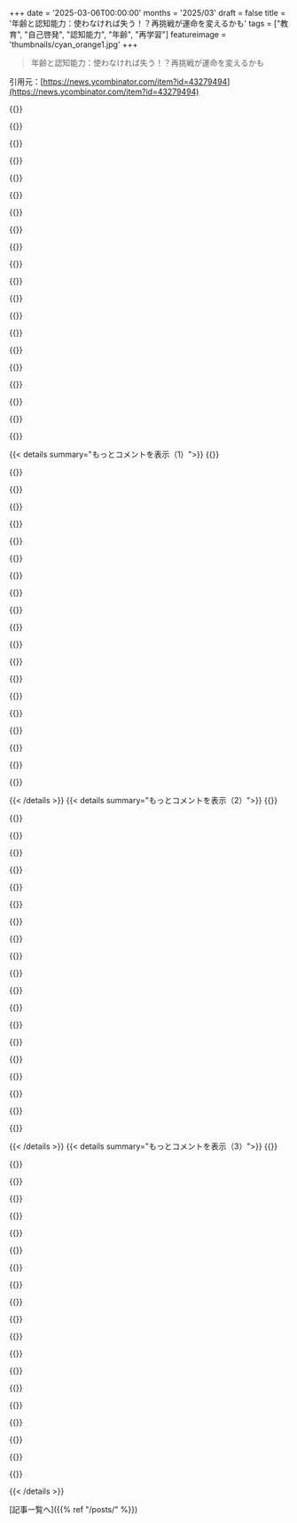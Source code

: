+++
date = '2025-03-06T00:00:00'
months = '2025/03'
draft = false
title = '年齢と認知能力：使わなければ失う！？再挑戦が運命を変えるかも'
tags = ["教育", "自己啓発", "認知能力", "年齢", "再学習"]
featureimage = 'thumbnails/cyan_orange1.jpg'
+++

> 年齢と認知能力：使わなければ失う！？再挑戦が運命を変えるかも

引用元：[https://news.ycombinator.com/item?id=43279494](https://news.ycombinator.com/item?id=43279494)

{{<matomeQuote body="いいニュースだね。俺は40歳過ぎだけど、1月に地元の大学に入学したばかりで、リニア代数の中間試験のために勉強中だよ。試験は45分後！緊張をほぐすためにHNを見てる。高校を2000年代初めに卒業して、コンピュータサイエンスを専攻、数学を副専攻で大学を卒業した。第二の数学学位を取得するために5～8クラスくらい受けるのが目標だ。運を祈って！" userName="semireg" createdAt="2025-03-06T15:15:06" color="#45d325">}}

{{<matomeQuote body="俺はテキサス大学に通ってたけど、ヒューストンコミュニティカレッジでサマーコース（微積分II、物理IIなど）を受けてた。どのクラスもUTのよりずっと良かった。15人の小さなクラスで300ドルくらいで、素晴らしい教授がいて質問もしやすい。教科書の基本的な問題で自信を持てるようになる普通の宿題が出る。一方でUTは逆だった。1クラス1400ドル以上払って、講義室では質問もできないし、宿題もめっちゃ難しかった。楽しいために地元の大学に通いたいと思うこともある。" userName="hombre_fatal" createdAt="2025-03-06T17:35:22" color="#ff5c5c">}}

{{<matomeQuote body="＞変な数学や物理の宿題は3～5問の超難問で、時々しか解けなかった。エリート大学でもそんな経験をしたことがある。あの時はマジで成長を促された気がするけど、実際の研究はこの種の宿題と普通の宿題の違いについてどう言ってるんだろう。" userName="jobs_throwaway" createdAt="2025-03-06T18:30:53" color="#38d3d3">}}

{{<matomeQuote body="＞最終試験で「この重要なことのアウトラインを描きなさい」とかという問題があったが、解けなかった。授業を受けたけど、全体像が見えなかった。後になって、みんなで大きな視点について話すことの重要性を知った。過去の問題は本当に難しかったけど、もう少し何かを得られたはずだと思う。" userName="fn-mote" createdAt="2025-03-06T23:36:31" color="">}}

{{<matomeQuote body="教授と学生の目標が一致してるかどうかも影響すると思う。教科書の内容を学ぶことが目的なのか、さらなる大学院レベルの授業の基礎を築くことが目的なのか。また、効率的な方法を教えるのか、それとも公式を当てはめるのに慣れさせるのか。プログラミング関連の教育についても似たようなことが言える。話し合う時は目標を合わせないと意見が空回りすることもある。" userName="throw_nbvc1234" createdAt="2025-03-06T21:59:54" color="#38d3d3">}}

{{<matomeQuote body="俺は持ち帰りテストで難問3つと、暗記させるだけの標準的なテストを受けたことがある。難問は本当に基礎を試されるやつだ。「2つの数字を足す」の違いと、「足すってどういうこと？」という違いがある。俺は真に基礎を理解するには脳をさらに鍛えられなかったから、学士号で終わったし、学位も使ってない。特別な人が限界を押し広げて、そうでない普通の人が世界を支えてるって感じだよ。" userName="lapetitejort" createdAt="2025-03-06T21:51:10" color="">}}

{{<matomeQuote body="自分はトップクラスの私立大学での普通の（非優等生）微積分IIコースとコミュニティカレッジでの経験があるけど、大学でも暗記課題はあったので、皆が難問だけを意識しているわけじゃない。ドナルド・クヌースが微積分の授業で教科書のすべての問題を解いた話を思い出す。" userName="layman51" createdAt="2025-03-06T21:34:58" color="">}}

{{<matomeQuote body="大きな大学は研究に集中していて、管理者のプライドによる費用（建設ラッシュ）や、管理者の数、医療システムやメンタルヘルスカウンセリングなどの多様なサービスに関する費用がかさむ。コミュニティカレッジは教育に集中してる。" userName="Telemakhos" createdAt="2025-03-06T18:18:11" color="#38d3d3">}}

{{<matomeQuote body="＞米国には単一の支払い制度やユニバーサルヘルスケアがあれば、これは大きな問題ではないだろう。" userName="bsder" createdAt="2025-03-06T20:22:20" color="">}}

{{<matomeQuote body="アメリカは外部性やそれを理解していないのが好きだよね。" userName="red-iron-pine" createdAt="2025-03-07T15:21:29" color="">}}

{{<matomeQuote body="高校のとき、コミュニティカレッジで物理を学んだことがあるんだけど、その経験から感じたのは、エリートな背景を持った多くの人がコミュニティカレッジで教えてるっていうメリットがあるってこと。ただ、学生があまりやる気がなかったのが残念だったな。" userName="timr" createdAt="2025-03-06T18:14:37" color="">}}

{{<matomeQuote body="コミュニティカレッジの教師が大学の教師よりも圧倒的に優れていた経験がある。アクティブに教えてくれる感じ。" userName="lubesGordi" createdAt="2025-03-06T19:25:58" color="#ff5c5c">}}

{{<matomeQuote body="五十代に入ってから純粋数学の修士課程に2年前に入学した。早くはないけど、毎学期確実に脳がシャープになってる気がする。でも、脳の活動が遅くなるっていう記事の否定的な面を持ち出さないでほしい。使えば脳は良くなるんだ。ただ、新しいことに挑戦するってのは、精神的にも肉体的にも不安を感じる。プログラミングの練習よりも数学は苦手で、練習しないとすぐ忘れちゃうから、周りの人みたいにはなかなかいかない...。" userName="lanstin" createdAt="2025-03-06T18:50:57" color="#45d325">}}

{{<matomeQuote body="数学で上達するには若い人でも年配でもかなりの練習が必要ってことだな。" userName="BeetleB" createdAt="2025-03-06T19:20:00" color="">}}

{{<matomeQuote body="ソフトウェアの仕事をした後に数学の授業って、コンパイラーがないから、LaTeXでテキトーに書いたものがそのまま教授に見せるまで壊れてるかどうか分からないって面白い。形式的証明コミュニティがこの問題に興味を持ってるんだ。" userName="JadeNB" createdAt="2025-03-06T21:05:01" color="#ff5733">}}

{{<matomeQuote body="Leanについて簡単に触れたことはあるけど、数学プログラムでは誰もLeanに興味がないから数学に集中してる。Terry TaoはLeanとLLMの組み合わせのアイディアに熱心だよ。" userName="lanstin" createdAt="2025-03-08T00:12:44" color="">}}

{{<matomeQuote body="情報密度が驚異的だよね。2×2の行列（Jordan定数）がハイパーボリックパラボロイドのスライスを生成するために必要な情報を含んでるなんて、夢中になる。講義の終わりにいつも「いやだ、止めないで！最後を見たい！」って叫びたくなる。" userName="semireg" createdAt="2025-03-06T19:32:53" color="#785bff">}}

{{<matomeQuote body="頑張って！Math Academyをチェックしてみるといいよ。効果的、効率的、安価なサポートが受けられてオススメ。最近40歳になったばかりで、基礎コースを通過中だけど、これを終えたら機械学習や他の大学のコースに挑戦するつもり。" userName="gmays" createdAt="2025-03-06T15:19:47" color="#785bff">}}

{{<matomeQuote body="Math AcademyはChatGPTやClaudeなどのAIを数学のチューターとして使うよりも良いと思う？" userName="teeray" createdAt="2025-03-06T15:40:56" color="">}}

{{<matomeQuote body="うん、確かにその通りだね。ChatGPTやClaudeは補足的に使うけど、Math Academyはむしろ構造的な環境で、間隔反復や交差トレーニングを取り入れているから、本格的なチューターよりもすごく効果的だよ。記事のインタビューも良かったし、詳しくはウェブサイトで確認してみて。" userName="gmays" createdAt="2025-03-06T15:54:35" color="#ff5733">}}

{{< details summary="もっとコメントを表示（1）">}}
{{<matomeQuote body="情報が間違ってるせいでChatGPTがストレス溜まるから、Math Academyは別次元だね。ChatGPTはπが4だって教えたいの？" userName="Werewolf255" createdAt="2025-03-06T16:21:38" color="">}}

{{<matomeQuote body="がんばれ！40過ぎてGeneral Linear Modelsの中間試験受けたばっか。YouTubeのこのプレイリストが超役立ったよ：https://youtube.com/playlist?list=PLmM_3MA2HWpYYo7QExaRvor_u..." userName="TheHideout" createdAt="2025-03-06T15:57:34" color="#45d325">}}

{{<matomeQuote body="すごいね！みんなが教育を続ける勇気を持てるといいな。＞マイゴールは数学の二重学位のためにあと5〜8クラス。」「修士号は？とういうのに、答えはここにあった：<br>https://news.ycombinator.com/item?id=43282629＞運を祈って！運は要らないよ。" userName="mmooss" createdAt="2025-03-06T17:40:27" color="">}}

{{<matomeQuote body="ちょっと話題がずれるけど、確かにこのスタディガイドは面白い形だね。普通はトピックだけ列挙されることが多いけど。" userName="saganus" createdAt="2025-03-06T15:18:57" color="">}}

{{<matomeQuote body="二十年ぶりだから意見は偏ってるけど、ガイドやクラスについては思うことがある。大事なのはサプライズやトリックがないこと。テストは簡単で徹底してる。宿題は2回やってるし、またその戦略が効くといいな。" userName="semireg" createdAt="2025-03-06T15:46:58" color="#45d325">}}

{{<matomeQuote body="がんばれ！君もWinonaにいるの？キャンパスの近くに住んでるけど、クラスを受けようか考えていたから、これは意外な嬉しいサプライズだよ。" userName="hecanjog" createdAt="2025-03-06T19:55:36" color="">}}

{{<matomeQuote body="＞マイゴールは数学の二重学位のためにあと5〜8クラス。大学は20年前の学位に追加でこれを許可してるの？" userName="dehrmann" createdAt="2025-03-06T17:50:50" color="">}}

{{<matomeQuote body="すごい！どうやってまたクラスに戻ったの？もし新しい学位を取るなら、入学手続きをしたんだよね？" userName="taeric" createdAt="2025-03-06T16:28:51" color="">}}

{{<matomeQuote body="それって学校がそんな風に学位を追加するのを認めてるの？" userName="noobly" createdAt="2025-03-06T21:24:36" color="">}}

{{<matomeQuote body="自転車で帰る途中、自分のミスにすぐ気付いた。線形変換行列をずっとチェックしてたけど、Eigen値が計算できなかった。家に帰ってTI-89を見たら、Jordan定数の向きを間違えたのに気づいた。全ての方程式は書き出したから、もしかしたら教授は優しくしてくれるかも。上手く言えなかったなぁ。 - https://en.wikipedia.org/wiki/L%27esprit_de_l%27escalier" userName="semireg" createdAt="2025-03-06T19:25:35" color="">}}

{{<matomeQuote body="これって、Silicon Valleyみたいなドラマで使われそうなセリフだね。キャラ設定で”自分は賢い”アピールになってて好き！" userName="bitwize" createdAt="2025-03-06T22:39:32" color="">}}

{{<matomeQuote body="最新のLLMを使えば全て学べるなら、なんで授業を受けるの？数学の正式な学位が必要じゃない限り、疑問だな。" userName="kadushka" createdAt="2025-03-06T22:01:00" color="">}}

{{<matomeQuote body="LLMを使ってチュータリングを受けたことあるけど、キャンパスを自転車で走り回ったり、コーヒーを注文したり、教授や他の学生と冗談を言ったり、ノートを取ったり、試験日まで材料を覚える経験には勝てない。この過程が文化で、脳を鍛えてると思う。自営業だから家に帰ったらCline+Sonnetを使ってサイドプロジェクトやってる。この二つはお互いに補完し合ってる。#2の楽しみとして、”おじいちゃん（俺）”がまだやれるか見たくてね。" userName="semireg" createdAt="2025-03-06T23:10:40" color="#ff33a1">}}

{{<matomeQuote body="最新のLLMで全て学べるのはいいアイデアだよ。幻覚を得るのが目的ならね。" userName="orphea" createdAt="2025-03-06T22:06:32" color="">}}

{{<matomeQuote body="トップLLM（Sonnet 3.7, grok-3, o1, gpt-4.5）が線形代数の答えを幻覚した具体例を教えてもらえる？" userName="kadushka" createdAt="2025-03-06T22:16:46" color="">}}

{{<matomeQuote body="確かにやったけど、解析エラーだったよ。プロンプト：工具や自転車を鍵掛けるために使ってる番号を忘れちゃうんだ。<br>それで、3×3の行列を選んで、その結果を鍵の裏に書くことにしたんだ。例えば、ある鍵には”2688 − 3055 − 2750 : Birthdays”って書いてある。特定の鍵のために選んだ行列は、俺と兄弟たちの誕生日から成ってる。兄弟のRodは7/3/69に生まれ、俺は7/28/66、上の兄は7/29/57だ。今、鍵の組み合わせは何？ LLMが”2688 − 3055 − 2750”の解析ができなくて、[2688;-3055;2750]で計算しちゃったんだ。結果は、”この値は明らかに典型的なロックの組み合わせじゃありません”というものだった。賢いけど、より明確なプロンプトで再実行したら正しい組み合わせを計算できた。全体的にChatGPTを線形代数のチューターとして使うのには感心していて、今後も利用したいと思ってる。" userName="semireg" createdAt="2025-03-06T23:17:58" color="#785bff">}}

{{<matomeQuote body="いいね、頑張って！" userName="Toutouxc" createdAt="2025-03-06T15:20:12" color="">}}

{{<matomeQuote body="＞大学を卒業してコンピュータサイエンスを専攻し、数学の副専攻もやった。俺も！ハイファイブ！<br>＞目標は数学の第二学位のために5～8クラス。だけど、なんで？コンピュータサイエンスの修士を目指す方が良くない？仕事で使うの？そうでなければ、結局”失う”ことにならない？それに、その学位は仕事が払ってくれるの？それとも自腹？" userName="thrwwy001" createdAt="2025-03-06T16:49:51" color="">}}

{{<matomeQuote body="学問的追求は知識のために行えるもので、頭を常に柔軟に保つのは悪いことじゃないよ。" userName="acedTrex" createdAt="2025-03-06T16:51:54" color="">}}

{{<matomeQuote body="生き残りモードでのストレスが脳にどう影響するのか、興味深い研究を見たい。アカデミックや純粋な研究を重視する人には特に辛い25年で、富や権力のある人たちが現状を維持する理由を示すのが悲しい。基本的な資源が自動化で無料で提供され、本当に科学に集中できればよかったのに。未来が良くなると信じるのが難しくなってきた。仕事を始めるのがすごく辛い。このまま続けられるか不安だ。経験はあるのに、自分が無能に感じる。" userName="zackmorris" createdAt="2025-03-06T16:32:57" color="#38d3d3">}}


{{< /details >}}
{{< details summary="もっとコメントを表示（2）">}}
{{<matomeQuote body="初めの文を読んで、全然違う意見かと思った。高犯罪地域に住んでいる人がそれに巻き込まれないように頑張るとか、貧困や食料不安に常に苦しんでいるのかと思った。" userName="nonethewiser" createdAt="2025-03-06T18:18:54" color="">}}

{{<matomeQuote body="同じような気持ちの人は他にもいるし、あなたが言った映画によく共感できる。でも思い出してほしい、AIは道具であって解決策じゃない。新たな問題は常に出てくる。特定のスキルが価値を失っても、価値と解決策を見つけ出す能力は常に求められる。" userName="pchristensen" createdAt="2025-03-06T16:45:52" color="#38d3d3">}}

{{<matomeQuote body="問題を見つけて解決策を提供する労働市場が他の労働市場とどう違うのか。AIが他の労働を人間よりも圧倒的に上手くやるようになったら、この市場でもそうなるのでは？" userName="coffeemug" createdAt="2025-03-06T17:43:52" color="">}}

{{<matomeQuote body="一部の人はAIを活用してうまくやっていけるかもしれないけど、大多数は失敗すると思う。YouTubeクリエイターやInstagramインフルエンサーのように、成功するのは一握りの人たちだけだろう。" userName="jeremyjh" createdAt="2025-03-06T18:35:33" color="#45d325">}}

{{<matomeQuote body="放送時代と比べて、今はもっと少数の成功者がいると思う？パレート分布は変わらないと思うけど、昔のようなメガスターは減って、ミニスターが増えた印象がある。私の意見は支持していないように思える。" userName="dingnuts" createdAt="2025-03-06T19:15:52" color="">}}

{{<matomeQuote body="自動化で基本的な資源が無料で提供される社会を作るべきだとStar Trekに影響を受けた。社会がその方向に少しずつ進むと思っていたが、25年は後退と小さな改善の繰り返しだった。今は将来に希望が持てない。" userName="y-c-o-m-b" createdAt="2025-03-06T18:00:17" color="#38d3d3">}}

{{<matomeQuote body="少しの文化的シフトで情報の問題が解決できると思うのは甘い。経済学と社会の計画の歴史を無視した意見に感じる。人々の要求は予測が難しいし、その必要性を尊重するのも難しい。" userName="ch4s3" createdAt="2025-03-06T21:58:03" color="">}}

{{<matomeQuote body="彼は労働の自動化について話しているのであって、経済計画については言ってない。" userName="lurk2" createdAt="2025-03-06T22:22:15" color="">}}

{{<matomeQuote body="自動化されるべきことが自動化されないのは、費用対効果が悪いか、資本が足りないから。これは資源配分の問題で、簡単には解決できない。" userName="ch4s3" createdAt="2025-03-06T22:58:25" color="#ff5c5c">}}

{{<matomeQuote body="いや、違うよ。プロセスを自動化するのにスクリプトを使うのは手作業から解放されることだ。中央経済計画とは関係ない。" userName="lurk2" createdAt="2025-03-06T23:02:27" color="">}}

{{<matomeQuote body="多くのことには物理的プロセスが必要なんだ。その自動化は全然別の作業で、資源が要る。シャツを縫うのを自動化するにはどうする？イチゴを摘むのは？これは技術の過信で、経済や歴史の理解不足だよ。" userName="ch4s3" createdAt="2025-03-06T23:29:15" color="">}}

{{<matomeQuote body="＞ ほとんどのことは物理的プロセスが必要だ。<br>これは誰も異議は唱えてない。物理的プロセスにこの論理を適用すると、自動化や労力を減らしてもその利益が享受できるってことさ。(参照: https://www.youtube.com/watch?v=oeSu9Vcu0DU など) なぜ既存の資源配分を妨げると中央集権化になるのかは提案されているが、労働節約デバイスの利益は主に所有者に集約されている。" userName="lurk2" createdAt="2025-03-07T00:52:46" color="#ff5733">}}

{{<matomeQuote body="いや、僕の主張は、特定の結果を狙った大規模な仕組みは情報の問題に晒されるってこと。作業を自動化するのはユートピア的で、現実的には難しい。シャツの例で言うと、ロボットはただのデモに過ぎないし、コスト的にも意味が無い。自動化できるとしても、他の理由で実家的だ。" userName="ch4s3" createdAt="2025-03-07T01:46:43" color="">}}

{{<matomeQuote body="＞ 大規模な仕組みで特定の結果を狙うのは情報の問題がある。<br>これが君の反論だと思ったよ。<br>仕事を自動化するのがユートピア的というのは理解できる。けど自動化が実現定義できる点まで到達できる可能性についての納得する反論は無いね。" userName="lurk2" createdAt="2025-03-07T02:32:39" color="">}}

{{<matomeQuote body="ロボットが既に存在するのは知ってるよ。だけど、協調が必要な未来のことなんて魔法のように簡単にはいかない。現在の経済的仕組みの理解にはまだ限界があるし、全体を支えるにはもっと複雑な調整がいる。" userName="ch4s3" createdAt="2025-03-07T02:40:28" color="">}}

{{<matomeQuote body="＞ 日本のイチゴ採取ロボットについて証拠を示せ。<br>ピッカーは商業的に導入されて4年経っているし、簡単には自動化できないと理解した。<br>実際のところ、分配は通常AIなしでも行われている。" userName="lurk2" createdAt="2025-03-07T03:42:03" color="">}}

{{<matomeQuote body="＞ イチゴピッカーは商業的に導入された。<br>まぁ狭い範囲での話だけど、労働力不足のある地域でな。自動化するのは難しいんだ。なぜかって？実際に展開するのが実用的じゃなかったり、経済的に不可能だからさ。" userName="ch4s3" createdAt="2025-03-07T15:44:57" color="">}}

{{<matomeQuote body="全くその通りで、もっと多くのことが自動化されるはずだ。自動化には資源だけでなく、ビジョンや協力も必要だし、解決策の成熟や規制の枠組みも必要だ。それについて考えたり開発することが一つの方法だよ。" userName="spauldo" createdAt="2025-03-07T01:05:47" color="#ff33a1">}}

{{<matomeQuote body="僕が言いたいのは、資源は包括的なものだということさ。シャツのことを出したのは、実際にロボットがあったとしても実用化が無理な場合が多いからなんだ。" userName="ch4s3" createdAt="2025-03-07T01:40:47" color="">}}

{{<matomeQuote body="自動化できることが自動化されてないのは、コスト的に効率が悪いか、投資する資本が不足してるからだって？その大きな主張を裏付ける証拠はあるの？" userName="Teever" createdAt="2025-03-06T23:46:08" color="">}}


{{< /details >}}
{{< details summary="もっとコメントを表示（3）">}}
{{<matomeQuote body="明らかでしょ。ロボットにできることはたくさんあるけど、売れる価格より高くつくからやらないんだ。建設は自動化できるけど、土地取得がコストを占めたり、設置が未熟だし、建築基準が違ったり、人々がプレハブ向けじゃない住宅を求めてるのが現実さ。" userName="ch4s3" createdAt="2025-03-07T15:47:45" color="">}}

{{<matomeQuote body="明らかなら証拠も明らかに違いないよね。でも、世界はもっと複雑で、現状の方法では抜け出せない地元の最大値に閉じ込められてるかもしれないよ。大きな非効率がたくさんあって、例えば食料生産ではものすごく無駄が出てる。意識的に効率を上げれば、そのリソースを自動化の問題解決に回せるかも。自己複製する機械があれば、人間の手を minimal にして問題を解決できるのに。それについて誰か政治家が話したことある？" userName="Teever" createdAt="2025-03-07T18:32:49" color="#ff5733">}}

{{<matomeQuote body="Milton Friedman の鉛筆に関するエッセイを読んだことある？様々な国・文化の人々が協力して作り上げた鉛筆の話で、自由市場の重要性を語ってる。これは効率性を高めるだけでなく、人々の調和を促進する役割もあるんだ。" userName="WalterBright" createdAt="2025-03-06T22:18:28" color="#38d3d3">}}

{{<matomeQuote body="Star Trek では、人々が実際に働いてて、レジャー時間なんてほとんどない中で責任をもって過ごしてるんだよ。" userName="andsoitis" createdAt="2025-03-06T20:38:15" color="">}}

{{<matomeQuote body="Star Trek ではお金は存在するけど、テクノロジーのおかげで物質的な豊かさがほぼタダになってる。働かなくてもいい人たちが１％はいるけど、その人たちは自分の好きで働いてる。" userName="andai" createdAt="2025-03-06T20:51:16" color="">}}

{{<matomeQuote body="これはちょっと単純すぎる見方じゃない？人々が家賃や食料のために働くことの何が悪いの？誰にも何をするべきか期待してるの？" userName="su8898" createdAt="2025-03-06T17:35:08" color="">}}

{{<matomeQuote body="＞人々が家賃や食料のために働くのは何が悪いの？多くの人がそれを強いられてるけど、ほとんどの人はもっと人生に望んでる。強力な証拠は、彼らが手に入るものを取ろうとすることさ。" userName="mmooss" createdAt="2025-03-06T17:45:40" color="">}}

{{<matomeQuote body="＞もし今すぐに何の努力もなく、人生で何でも得られるとしたら、具体的に何が欲しい？" userName="deadbabe" createdAt="2025-03-06T18:41:56" color="">}}

{{<matomeQuote body="世界中を旅して、文化や歴史、自然を堪能したい。新しい言語を学びたいし、トラックデーやカート、Ultimateもやりたい。子供たちとボードゲームやスポーツをしたり、ボランティア活動もしたい。やりたいことはたくさんある！" userName="tempestn" createdAt="2025-03-06T19:05:27" color="#ff33a1">}}

{{<matomeQuote body="みんなそんなに忙しいのに、時間管理が必要だと思うな。朝早く起きてから仕事に行くまでに言語の勉強する時間くらいはあるよ。仕事終わったらゲームして子供とピンポンして、サッカー教えて、晩ご飯食べて、ボランティアもして、映画を見るって、全部できるはずじゃん。" userName="deadbabe" createdAt="2025-03-06T19:41:54" color="">}}

{{<matomeQuote body="簡単そうに聞こえるけど、実際にやるのは大変だよね。" userName="ok_dad" createdAt="2025-03-06T20:23:51" color="">}}

{{<matomeQuote body="健康でお金持ちならなんとかなるかもしれないけど、そのスケジュールはほとんど現実的じゃない。みんなが言う通りに動くのは無理だって。" userName="layoric" createdAt="2025-03-06T23:25:45" color="">}}

{{<matomeQuote body="在宅勤務で時間に余裕があれば確かにできるかもね。でも、現実はそんなに甘くない。" userName="deadbabe" createdAt="2025-03-07T03:10:16" color="">}}

{{<matomeQuote body="メンタルヘルスの専門家と話すのは本当に役立つと思うよ。" userName="navbaker" createdAt="2025-03-06T16:41:35" color="#ff5c5c">}}

{{<matomeQuote body="そう簡単にいくか？本当に効果があるのか教えてほしい。" userName="pdimitar" createdAt="2025-03-06T17:28:12" color="">}}

{{<matomeQuote body="それが社会からの毒みたいなもので、メンタルヘルスの専門家がストレスの対処法を教えてくれるんだ。" userName="mmooss" createdAt="2025-03-06T17:47:00" color="">}}

{{<matomeQuote body="認知行動療法は多くの問題を解決できる。特に抑うつにも効果的。少し通うだけで大分改善されたよ。" userName="jeremyjh" createdAt="2025-03-06T18:37:29" color="#38d3d3">}}

{{<matomeQuote body="自分の無力感が原因でうまくいかない。どんなに努力しても助けてもらえない気がする。" userName="pdimitar" createdAt="2025-03-06T19:16:05" color="">}}

{{<matomeQuote body="心理的ストレスを減らすために、内面的な思考や感情が真実ではないことを気づくことが重要だよ。少しの変化が良い結果を生むこともある。" userName="saltcured" createdAt="2025-03-06T20:58:13" color="">}}

{{<matomeQuote body="40歳超えたし、そろそろ大学に戻ってMathematicsやPhysicsを学びたいな。General Relativityも挑戦したい。でも時間がない！やること多すぎ。20代の若い子たちには、もし明確な目標がないなら、まずはFinancial Freedomを優先してほしい。多くの人が20代の時は明確な目標を持ってないからね。35歳から40歳までにリタイアできれば、その後の人生で好きなプロジェクトに十分時間を使えるよ。" userName="ferguess_k" createdAt="2025-03-06T14:33:33" color="#785bff">}}


{{< /details >}}


[記事一覧へ]({{% ref "/posts/" %}})
